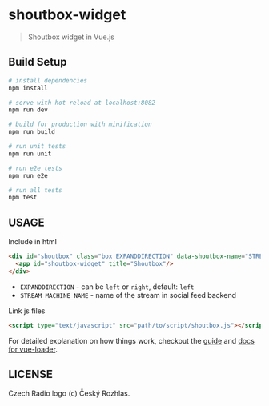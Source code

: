 # shoutbox-widget

> Shoutbox widget in Vue.js

## Build Setup

``` bash
# install dependencies
npm install

# serve with hot reload at localhost:8082
npm run dev

# build for production with minification
npm run build

# run unit tests
npm run unit

# run e2e tests
npm run e2e

# run all tests
npm test
```

## USAGE

Include in html

```html
<div id="shoutbox" class="box EXPANDDIRECTION" data-shoutbox-name="STREAM_MACHINE_NAME">
  <app id="shoutbox-widget" title="Shoutbox"/>
</div>
```

*   `EXPANDDIRECTION` - can be `left` or `right`, default: `left`
*   `STREAM_MACHINE_NAME` - name of the stream in social feed backend

Link js files

```html
<script type="text/javascript" src="path/to/script/shoutbox.js"></script>
```

For detailed explanation on how things work, checkout the [guide](http://vuejs-templates.github.io/webpack/) and [docs for vue-loader](http://vuejs.github.io/vue-loader).

## LICENSE

Czech Radio logo (c) Český Rozhlas.
